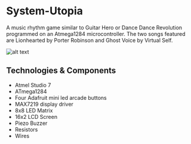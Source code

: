 # System-Utopia


A music rhythm game similar to Guitar Hero or Dance Dance Revolution programmed on an Atmega1284 microcontroller.
The two songs featured are
Lionhearted by Porter Robinson and Ghost Voice by Virtual Self.


![alt text](https://drive.google.com/file/d/19OEIYy6DLH82Z6VkkKczi1-XKJSGKyIT/view?usp=sharing)

## Technologies & Components
* Atmel Studio 7
* ATmega1284
* Four Adafruit mini led arcade buttons
* MAX7219 display driver
* 8x8 LED Matrix
* 16x2 LCD Screen
* Piezo Buzzer
* Resistors
* Wires
